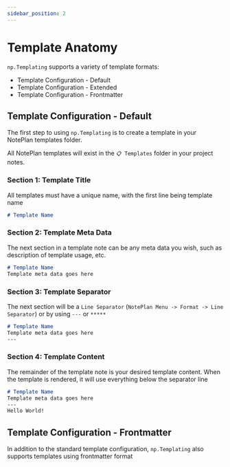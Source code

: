```yaml
---
sidebar_position: 2
---
```


# Template Anatomy
`np.Templating` supports a variety of template formats:

- Template Configuration - Default
- Template Configuration - Extended
- Template Configuration - Frontmatter

## Template Configuration - Default
The first step to using `np.Templating` is to create a template in your NotePlan templates folder.

All NotePlan templates will exist in the `📋 Templates` folder in your project notes.

### Section 1: Template Title
All templates must have a unique name, with the first line being template name

```markdown
# Template Name
```

### Section 2: Template Meta Data
The next section in a template note can be any meta data you wish, such as description of template usage, etc.

```markdown
# Template Name
Template meta data goes here
```

### Section 3: Template Separator
The next section will be a `Line Separator` (`NotePlan Menu -> Format -> Line Separator`) or by using `---` or `*****`

```markdown
# Template Name
Template meta data goes here
---
```

### Section 4: Template Content
The remainder of the template note is your desired template content.  When the template is rendered, it will use everything below the separator line

```markdown
# Template Name
Template meta data goes here
---
Hello World!
```

## Template Configuration - Frontmatter
In addition to the standard template configuration, `np.Templating` also supports templates using frontmatter format
